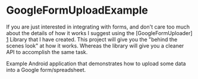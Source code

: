 GoogleFormUploadExample
=======================

If you are just interested in integrating with forms, and don't care too much about the details of how it works I suggest using the [GoogleFormUploader] [1] Library that I have created. This project will give you the "behind the scenes look" at how it works. Whereas the library will give you a cleaner API to accomplish the same task.

Example Android application that demonstrates how to upload some data into a Google form/spreadsheet.

[1]: https://github.com/FoamyGuy/GoogleFormUploader     "GoogleFormUploader"